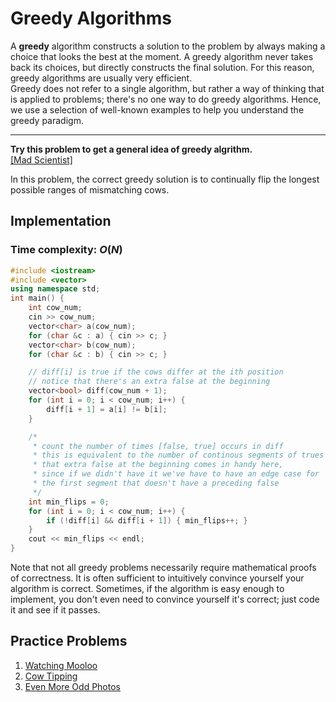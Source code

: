 # Greedy Algorithms

A **greedy** algorithm constructs a solution to the problem by always making a choice that looks the best at the moment. A greedy algorithm never takes back its choices, but directly constructs the final solution. For this reason, greedy algorithms are usually very efficient.  
Greedy does not refer to a single algorithm, but rather a way of thinking that is applied to problems; there's no one way to do greedy algorithms. Hence, we use a selection of well-known examples to help you understand the greedy paradigm.
***
**Try this problem to get a general idea of greedy algrithm.**  
[[Mad Scientist]](http://www.usaco.org/index.php?page=viewproblem2&cpid=1012)  

In this problem, the correct greedy solution is to continually flip the longest possible ranges of mismatching cows.

## Implementation
### Time complexity: $O(N)$
```cpp
#include <iostream>
#include <vector>
using namespace std;
int main() {
	int cow_num;
	cin >> cow_num;
	vector<char> a(cow_num);
	for (char &c : a) { cin >> c; }
	vector<char> b(cow_num);
	for (char &c : b) { cin >> c; }

	// diff[i] is true if the cows differ at the ith position
	// notice that there's an extra false at the beginning
	vector<bool> diff(cow_num + 1);
	for (int i = 0; i < cow_num; i++) { 
        diff[i + 1] = a[i] != b[i];
    }

	/*
	 * count the number of times [false, true] occurs in diff
	 * this is equivalent to the number of continous segments of trues
	 * that extra false at the beginning comes in handy here,
	 * since if we didn't have it we've have to have an edge case for
	 * the first segment that doesn't have a preceding false
	 */
	int min_flips = 0;
	for (int i = 0; i < cow_num; i++) {
		if (!diff[i] && diff[i + 1]) { min_flips++; }
	}
	cout << min_flips << endl;
}
```
Note that not all greedy problems necessarily require mathematical proofs of correctness. It is often sufficient to intuitively convince yourself your algorithm is correct.
Sometimes, if the algorithm is easy enough to implement, you don't even need to convince yourself it's correct; just code it and see if it passes.

## Practice Problems
1. [Watching Mooloo](http://www.usaco.org/index.php?page=viewproblem2&cpid=1301)
2. [Cow Tipping](http://www.usaco.org/index.php?page=viewproblem2&cpid=689)
3. [Even More Odd Photos](http://www.usaco.org/index.php?page=viewproblem2&cpid=1084)